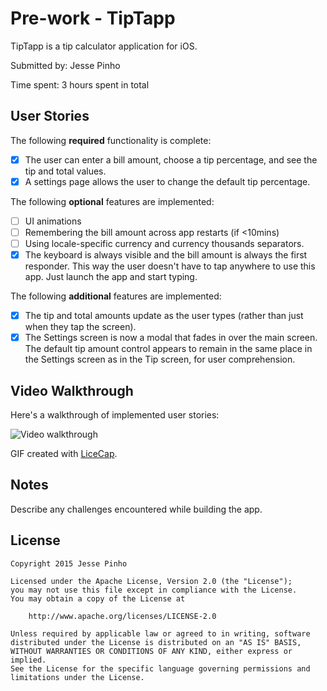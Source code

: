 # Pre-work - TipTapp

TipTapp is a tip calculator application for iOS.

Submitted by: Jesse Pinho

Time spent: 3 hours spent in total

## User Stories

The following **required** functionality is complete:

* [X] The user can enter a bill amount, choose a tip percentage, and see the tip and total values.
* [X] A settings page allows the user to change the default tip percentage.

The following **optional** features are implemented:
* [ ] UI animations
* [ ] Remembering the bill amount across app restarts (if <10mins)
* [ ] Using locale-specific currency and currency thousands separators.
* [X] The keyboard is always visible and the bill amount is always the first responder. This way the user doesn't have to tap anywhere to use this app. Just launch the app and start typing.

The following **additional** features are implemented:

* [X] The tip and total amounts update as the user types (rather than just when they tap the screen).
* [X] The Settings screen is now a modal that fades in over the main screen. The default tip amount control appears to remain in the same place in the Settings screen as in the Tip screen, for user comprehension.

## Video Walkthrough 

Here's a walkthrough of implemented user stories:

![Video walkthrough](http://i.imgur.com/x46W5zW.gif)

GIF created with [LiceCap](http://www.cockos.com/licecap/).

## Notes

Describe any challenges encountered while building the app.

## License

    Copyright 2015 Jesse Pinho

    Licensed under the Apache License, Version 2.0 (the "License");
    you may not use this file except in compliance with the License.
    You may obtain a copy of the License at

        http://www.apache.org/licenses/LICENSE-2.0

    Unless required by applicable law or agreed to in writing, software
    distributed under the License is distributed on an "AS IS" BASIS,
    WITHOUT WARRANTIES OR CONDITIONS OF ANY KIND, either express or implied.
    See the License for the specific language governing permissions and
    limitations under the License.
